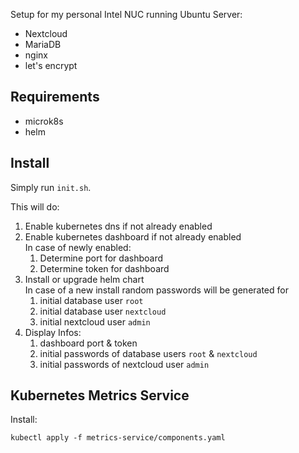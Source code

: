 Setup for my personal Intel NUC running Ubuntu Server:

* Nextcloud
* MariaDB
* nginx
* let's encrypt

## Requirements
* microk8s
* helm

## Install

Simply run `init.sh`.

This will do:

1. Enable kubernetes dns if not already enabled
2. Enable kubernetes dashboard if not already enabled  
   In case of newly enabled:
   1. Determine port for dashboard
   2. Determine token for dashboard
3. Install or upgrade helm chart  
   In case of a new install random passwords will be generated for
   1. initial database user `root`
   2. initial database user `nextcloud`
   3. initial nextcloud user `admin`
4. Display Infos:
   1. dashboard port & token
   2. initial passwords of database users `root` & `nextcloud`
   3. initial passwords of nextcloud user `admin`

## Kubernetes Metrics Service

Install:

```shell
kubectl apply -f metrics-service/components.yaml
```
